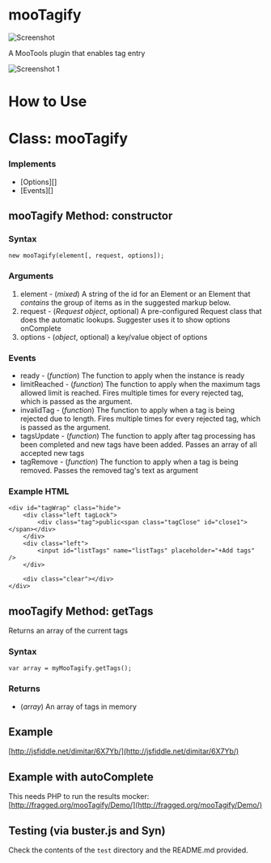 mooTagify
=========

![Screenshot](http://fragged.org/img/mooTagify.png)


A MooTools plugin that enables tag entry

![Screenshot 1](http://fragged.org/img/mooTagify.jpg)

How to Use
==========

Class: mooTagify
================

### Implements

- [Options][]
- [Events][]


mooTagify Method: constructor
-----------------------------

### Syntax

	new mooTagify(element[, request, options]);

### Arguments

1. element - (*mixed*) A string of the id for an Element or an Element that *contains* the group of items as in the suggested markup below.
2. request - (*Request object*, optional) A pre-configured Request class that does the automatic lookups. Suggester uses it to show options onComplete
2. options - (*object*, optional) a key/value object of options

### Events

* ready - (*function*) The function to apply when the instance is ready
* limitReached - (*function*) The function to apply when the maximum tags allowed limit is reached. Fires multiple times for every rejected tag, which is passed as the argument.
* invalidTag - (*function*) The function to apply when a tag is being rejected due to length. Fires multiple times for every rejected tag, which is passed as the argument.
* tagsUpdate - (*function*) The function to apply after tag processing has been completed and new tags have been added. Passes an array of all accepted new tags
* tagRemove - (*function*) The function to apply when a tag is being removed. Passes the removed tag's text as argument

### Example HTML

    <div id="tagWrap" class="hide">
        <div class="left tagLock">
            <div class="tag">public<span class="tagClose" id="close1"></span></div>
        </div>
        <div class="left">
            <input id="listTags" name="listTags" placeholder="+Add tags" />
        </div>

        <div class="clear"></div>
    </div>


mooTagify Method: getTags
-------------------------

Returns an array of the current tags

### Syntax

	var array = myMooTagify.getTags();

### Returns

* (*array*) An array of tags in memory

Example
-------

[http://jsfiddle.net/dimitar/6X7Yb/](http://jsfiddle.net/dimitar/6X7Yb/)

Example with autoComplete
-------------------------

This needs PHP to run the results mocker:
[http://fragged.org/mooTagify/Demo/](http://fragged.org/mooTagify/Demo/)

Testing (via buster.js and Syn)
-------------------------------

Check the contents of the `test` directory and the README.md provided.